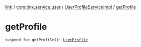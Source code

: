 [link](../../index.md) / [com.tink.service.user](../index.md) / [UserProfileServiceImpl](index.md) / [getProfile](./get-profile.md)

# getProfile

`suspend fun getProfile(): `[`UserProfile`](../../com.tink.model.user/-user-profile/index.md)